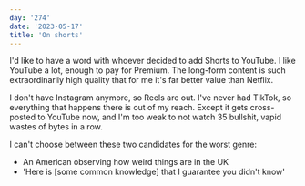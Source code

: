 ```yaml
---
day: '274'
date: '2023-05-17'
title: 'On shorts'
---
```


I'd like to have a word with whoever decided to add Shorts to YouTube. I like YouTube a lot, enough to pay for Premium. The long-form content is such extraordinarily high quality that for me it's far better value than Netflix.

I don't have Instagram anymore, so Reels are out. I've never had TikTok, so everything that happens there is out of my reach. Except it gets cross-posted to YouTube now, and I'm too weak to not watch 35 bullshit, vapid wastes of bytes in a row.

I can't choose between these two candidates for the worst genre:

- An American observing how weird things are in the UK
- 'Here is [some common knowledge] that I guarantee you didn't know'
